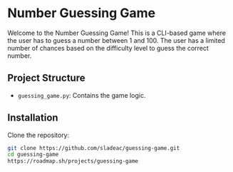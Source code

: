 # Number Guessing Game

Welcome to the Number Guessing Game! This is a CLI-based game where the user has to guess a number between 1 and 100. The user has a limited number of chances based on the difficulty level to guess the correct number.

## Project Structure

- `guessing_game.py`: Contains the game logic.

## Installation

Clone the repository:

```bash
git clone https://github.com/sladeac/guessing-game.git
cd guessing-game
https://roadmap.sh/projects/guessing-game
